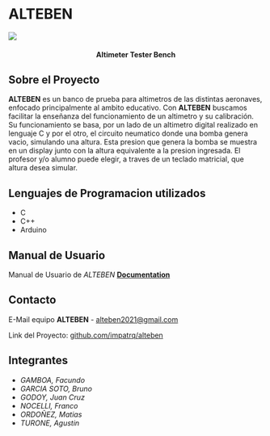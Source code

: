 # ALTEBEN


![](https://i.ibb.co/QYC1vDv/logo.jpgg)

  <h4 align="center">Altimeter Tester Bench</h4>

## Sobre el Proyecto

**ALTEBEN** es un banco de prueba para altimetros de las distintas aeronaves, enfocado principalmente al ambito educativo. Con **ALTEBEN** buscamos facilitar la enseñanza del funcionamiento de un altimetro y su calibración.
Su funcionamiento se basa, por un lado de un altimetro digital realizado en lenguaje C y por el otro, el circuito neumatico donde una bomba genera vacio, simulando una altura.
Esta presion que genera la bomba se muestra en un display junto con la altura equivalente a la presion ingresada.
El profesor y/o alumno puede elegir, a traves de un teclado matricial, que altura desea simular.



## Lenguajes de Programacion utilizados


* C
* C++
* Arduino

## Manual de Usuario

Manual de Usuario de *ALTEBEN*
**[Documentation](https://github.com/impatrq/alteben/tree/main/Manual_de_usuario)**

## Contacto

E-Mail equipo **ALTEBEN** - alteben2021@gmail.com

Link del Proyecto: [github.com/impatrq/alteben](https://github.com/impatrq/alteben)

## Integrantes

* *GAMBOA, Facundo*
* *GARCIA SOTO, Bruno*
* *GODOY, Juan Cruz*
* *NOCELLI, Franco*
* *ORDOÑEZ, Matias*
* *TURONE, Agustin*
                    

